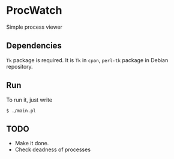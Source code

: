 # ProcWatch

Simple process viewer

## Dependencies

`Tk` package is required.
It is `Tk` in `cpan`, `perl-tk` package in Debian repository.

## Run

To run it, just write
```
$ ./main.pl
```

## TODO

* Make it done.
* Check deadness of processes
